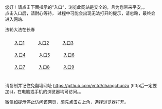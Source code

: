 您好！请点击下面指示的“入口”，浏览此网站是安全的，且为您带来平安。。 <br/>
点击入口后，请耐心等待， 过程中可能会出现无法打开的提示，请忽略，最终会进入网站. </br>

法轮大法在长春<br/>
<div style="padding:10px"><a style="margin:20px" target="_blank" href="https://dhh63gzxw8mnv.cloudfront.net/2Qpsp?xinekr" id="ccLink1" rel="nofollow">入口1</a> <a target="_blank" style="margin:20px" href="https://d3h5y6460441he.cloudfront.net/2Qpsp?xuljlr" id="ccLink2" rel="nofollow">入口2</a> <a style="margin:20px" target="_blank" href="https://d1s6uxw1vzbgxw.cloudfront.net/2Qpsp?agecmmwu" id="ccLink3" rel="nofollow">入口3</a></div>

<div style="padding:10px" ><a style="margin:20px" target="_blank" href="https://dhh63gzxw8mnv.cloudfront.net/2Qpsp?xinekr" id="ccLink4" rel="nofollow">入口4</a> <a style="margin:20px" href="https://d3h5y6460441he.cloudfront.net/2Qpsp?xuljlr" target="_blank" id="ccLink5" rel="nofollow">入口5</a> <a style="margin:20px" href="https://d1s6uxw1vzbgxw.cloudfront.net/2Qpsp?agecmmwu" target="_blank" id="ccLink6" rel="nofollow">入口6</a></div>

<div style="padding:10px"><a style="margin:20px" target="_blank" href="https://dhh63gzxw8mnv.cloudfront.net/2Qpsp?xinekr" id="ccLink7" rel="nofollow">入口7</a> <a style="margin:20px" href="https://d3h5y6460441he.cloudfront.net/2Qpsp?xuljlr" target="_blank" id="ccLink8" rel="nofollow">入口8</a> <a style="margin:20px" target="_blank" href="https://d1s6uxw1vzbgxw.cloudfront.net/2Qpsp?agecmmwu" id="ccLink9" rel="nofollow">入口9</a></div>

<br/>



请复制并记住免翻墙网址 https://github.com/yntd/changchunzx (http后一定要加s)，在电脑或手机的浏览器均可访问。。<br/>

微信如提示停止访问该网页，须先点击右上角，选择浏览器打开。
